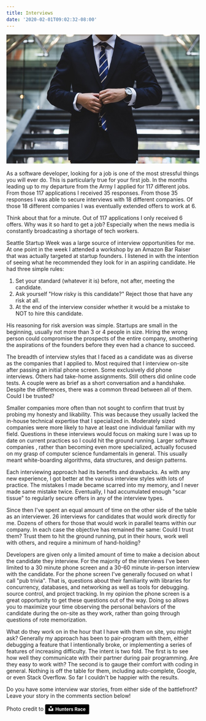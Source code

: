 ```yaml
---
title: Interviews
date: '2020-02-01T09:02:32-08:00'
---
```

![Interview](/assets/interview.jpg)

As a software developer, looking for a job is one of the most stressful things you will ever do.  This is particularly true for your first job. In the months leading up to my departure from the Army I applied for 117 different jobs.   From those 117 applications I received 35 responses.  From those 35 responses I was able to secure interviews with 18 different companies.  Of those 18 different companies I was eventually extended offers to work at 6.  

Think about that for a minute.  Out of 117 applications I only received 6 offers. Why was it so hard to get a job? Especially when the news media is constantly broadcasting a shortage of tech workers.

Seattle Startup Week was a large source of interview opportunities for me.  At one point in the week I attended a workshop by an Amazon Bar Raiser that was actually targeted at startup founders.  I listened in with the intention of seeing what he recommended they look for in an aspiring candidate.  He had three simple rules:

1. Set your standard (whatever it is) before, not after, meeting the candidate.
2. Ask yourself "How risky is this candidate?"  Reject those that have any risk at all.
3. At the end of the interview consider whether it would be a mistake to NOT to hire this candidate.

His reasoning for risk aversion was simple.  Startups are small in the beginning, usually not more than 3 or 4 people in size.  Hiring the wrong person could compromise the prospects of the entire company, smothering the aspirations of the founders before they even had a chance to succeed.  

The breadth of interview styles that I faced as a candidate was as diverse as the companies that I applied to.  Most required that I interview on-site after passing an initial phone screen.  Some exclusively did phone interviews.  Others had take-home assignments.  Still others did online code tests.  A couple were as brief as a short conversation and a handshake.  Despite the differences, there was a common thread between all of them. Could I be trusted? 

Smaller companies more often than not sought to confirm that trust by probing my honesty and likability. This was because they usually lacked the in-house technical expertise that I specialized in.   Moderately sized companies were more likely to have at least one individual familiar with my field. Questions in these interviews would focus on making sure I was up to date on current practices so I could hit the ground running.  Larger software companies , rather than becoming even more specialized, actually focused on my grasp of computer science fundamentals in general.  This usually meant white-boarding algorithms, data structures, and design patterns.  

Each interviewing approach had its benefits and drawbacks.  As with any new experience, I got better at the various interview styles with lots of practice. The mistakes I made became scarred into my memory, and I never made same mistake twice.  Eventually, I had accumulated enough "scar tissue" to regularly secure offers in any of the interview types.

Since then I've spent an equal amount of time on the other side of the table as an interviewer.  26 interviews for candidates that would work directly for me.  Dozens of others for those that would work in parallel teams within our company.  In each case the objective has remained the same:  Could I trust them? Trust them to hit the ground running, put in their hours, work well with others, and require a minimum of hand-holding?   

Developers are given only a limited amount of time to make a decision about the candidate they interview.  For the majority of the interviews I've been limited to a 30 minute phone screen and a 30-60 minute in-person interview with the candidate.  For the phone screen I've generally focused on what I call "pub  trivia".  That is, questions about their familiarity with libraries for concurrency, databases, and networking as well as tools for debugging. source control, and project tracking. In my opinion the phone screen is a great opportunity to get these questions out of the way.  Doing so allows you to maximize your time observing the personal behaviors of the candidate during the on-site as they work, rather than going through questions of rote memorization.  

What do they work on in the hour that I have with them on site, you might ask?  Generally my approach has been to pair-program with them, either debugging a feature that I intentionally broke, or implementing a series of features of increasing difficulty.  The intent is two fold.  The first is to see how well they communicate with their partner during pair programming.   Are they easy to work with?  The second is to gauge their comfort with coding in general.  Nothing is off the table for them, including auto-complete, Google, or even Stack Overflow.  So far I couldn't be happier with the results.

Do you have some interview war stories, from either side of the battlefront?  Leave your story in the comments section below!

Photo credit to <a style="background-color:black;color:white;text-decoration:none;padding:4px 6px;font-family:-apple-system, BlinkMacSystemFont, &quot;San Francisco&quot;, &quot;Helvetica Neue&quot;, Helvetica, Ubuntu, Roboto, Noto, &quot;Segoe UI&quot;, Arial, sans-serif;font-size:12px;font-weight:bold;line-height:1.2;display:inline-block;border-radius:3px" href="https://unsplash.com/@huntersrace?utm_medium=referral&amp;utm_campaign=photographer-credit&amp;utm_content=creditBadge" target="_blank" rel="noopener noreferrer" title="Download free do whatever you want high-resolution photos from Hunters Race"><span style="display:inline-block;padding:2px 3px"><svg xmlns="http://www.w3.org/2000/svg" style="height:12px;width:auto;position:relative;vertical-align:middle;top:-2px;fill:white" viewBox="0 0 32 32"><title>unsplash-logo</title><path d="M10 9V0h12v9H10zm12 5h10v18H0V14h10v9h12v-9z"></path></svg></span><span style="display:inline-block;padding:2px 3px">Hunters Race</span></a>
